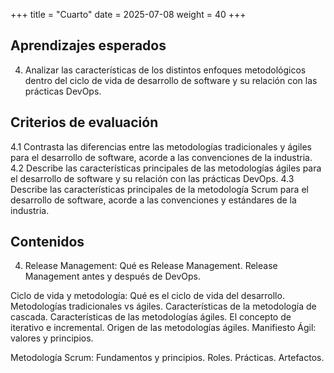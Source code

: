 +++
title = "Cuarto"
date = 2025-07-08
weight = 40
+++

## Aprendizajes esperados
4. Analizar las características de los distintos enfoques metodológicos dentro del ciclo de vida de desarrollo de software y su relación con las prácticas DevOps.
## Criterios de evaluación
4.1 Contrasta las diferencias entre las metodologías tradicionales y ágiles para el desarrollo de software, acorde a las convenciones de la industria.
4.2 Describe las características principales de las metodologías ágiles para el desarrollo de software y su relación con las prácticas DevOps.
4.3 Describe las características principales de la metodología Scrum para el desarrollo de software, acorde a las convenciones y estándares de la industria.
## Contenidos
4. Release Management:
Qué es Release Management.
Release Management antes y después de DevOps.

Ciclo de vida y metodología:
Qué es el ciclo de vida del desarrollo.
Metodologías tradicionales vs ágiles.
Características de la metodología de cascada.
Características de las metodologías ágiles.
El concepto de iterativo e incremental.
Origen de las metodologías ágiles.
Manifiesto Ágil: valores y principios.

Metodología Scrum:
Fundamentos y principios.
Roles.
Prácticas.
Artefactos.